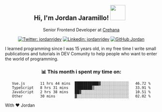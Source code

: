 <div align="center">
<h2 style="margin-right:10px;">Hi, I'm Jordan Jaramillo! <img src="https://media.giphy.com/media/Wj7lNjMNDxSmc/source.gif" width="50" > </h2>

<p>Senior Frontend Developer at <a href="https://www.crehana.com/">Crehana</a></p>

[![Twitter: jordanrjdev](https://img.shields.io/twitter/follow/jordanrjdev?style=social)](https://twitter.com/jordanrjdev)
[![Linkedin: jordanrjdev](https://img.shields.io/badge/-jordanrjdev-blue?style=flat-square&logo=Linkedin&logoColor=white&link=https://www.linkedin.com/in/jordanrjdev/)](https://www.linkedin.com/in/jordanrjdev/)
[![GitHub Jordan](https://img.shields.io/github/followers/jnadroj?label=follow&style=social)](https://github.com/jnadroj)

</div>
I learned programming since I was 15 years old, in my free time I write small publications and tutorials in DEV Comunity to help people who want to enter the world of programming.

<div align="center">

### 📊 **This month i spent my time on:**

<!--START_SECTION:waka-->

```text
Vue.js       11 hrs 44 mins  ███████████▓░░░░░░░░░░░░░   46.72 %
TypeScript   8 hrs 31 mins   ████████▒░░░░░░░░░░░░░░░░   33.91 %
JavaScript   2 hrs 38 mins   ██▓░░░░░░░░░░░░░░░░░░░░░░   10.51 %
Other        30 mins         ▓░░░░░░░░░░░░░░░░░░░░░░░░   02.02 %
```

<!--END_SECTION:waka-->

</div>

With ❤️ Jordan
